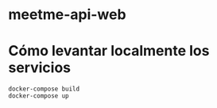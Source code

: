 # meetme-api-web

# Cómo levantar localmente los servicios

```
docker-compose build
docker-compose up
```
